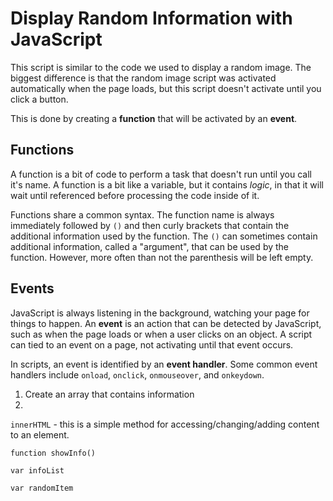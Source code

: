 # Display Random Information with JavaScript

This script is similar to the code we used to display a random image. The biggest difference is that the random image script was activated automatically when the page loads, but this script doesn't activate until you click a button. 

This is done by creating a **function** that will be activated by an **event**. 

## Functions
A function is a bit of code to perform a task that doesn't run until you call it's name. A function is a bit like a variable, but it contains *logic*, in that it will wait until referenced before processing the code inside of it. 

Functions share a common syntax. The function name is always immediately followed by `()` and then curly brackets that contain the additional information used by the function. The `()` can sometimes contain additional information, called a "argument", that can be used by the function. However, more often than not the parenthesis will be left empty. 

## Events
JavaScript is always listening in the background, watching your page for things to happen. An **event** is an action that can be detected by JavaScript, such as when the page loads or when a user clicks on an object. A script can tied to an event on a page, not activating until that event occurs. 

In scripts, an event is identified by an **event handler**. Some common event handlers include `onload`, `onclick`, `onmouseover`, and `onkeydown`. 

1. Create an array that contains information
2. 

`innerHTML` - this is a simple method for accessing/changing/adding content to an element. 


`function showInfo()`

`var infoList`

`var randomItem` 